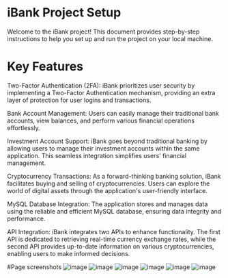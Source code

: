 # iBank Project Setup
Welcome to the iBank project! This document provides step-by-step instructions to help you set up and run the project on your local machine.
# Key Features
Two-Factor Authentication (2FA): iBank prioritizes user security by implementing a Two-Factor Authentication mechanism, providing an extra layer of protection for user logins and transactions.

Bank Account Management: Users can easily manage their traditional bank accounts, view balances, and perform various financial operations effortlessly.

Investment Account Support: iBank goes beyond traditional banking by allowing users to manage their investment accounts within the same application. This seamless integration simplifies users' financial management.

Cryptocurrency Transactions: As a forward-thinking banking solution, iBank facilitates buying and selling of cryptocurrencies. Users can explore the world of digital assets through the application's user-friendly interface.

MySQL Database Integration: The application stores and manages data using the reliable and efficient MySQL database, ensuring data integrity and performance.

API Integration: iBank integrates two APIs to enhance functionality. The first API is dedicated to retrieving real-time currency exchange rates, while the second API provides up-to-date information on various cryptocurrencies, enabling users to make informed decisions.

#Page screenshots
![image](https://github.com/NixsDK/iBank/assets/124685876/0cce6718-685e-442b-b6ab-9b9394ac8479)
![image](https://github.com/NixsDK/iBank/assets/124685876/10c5a561-5223-45ed-84e9-b3b78f8d9750)
![image](https://github.com/NixsDK/iBank/assets/124685876/79b92e1c-2b0b-491a-80a8-9d378352265c)
![image](https://github.com/NixsDK/iBank/assets/124685876/7789ba66-50bd-49f7-9ae5-c1c2f8b49742)
![image](https://github.com/NixsDK/iBank/assets/124685876/12a2e1b0-1e2c-4a67-85f4-74e969f68642)
![image](https://github.com/NixsDK/iBank/assets/124685876/9d971c83-7c0e-4f8e-ba79-6fa0007a7e10)



